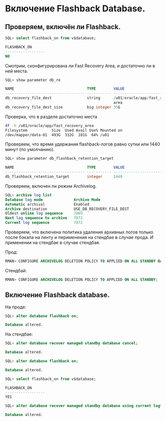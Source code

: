 # Включение Flashback Database.

## Проверяем, включён ли Flashback.

```sql
SQL> select flashback_on from v$database;

FLASHBACK_ON
------------------
NO
```

Смотрим, сконфигурирована ли Fast Recovery Area, и достаточно ли в ней места.

```sql
SQL> show parameter db_re

NAME                                 TYPE        VALUE
------------------------------------ ----------- ------------------------------
db_recovery_file_dest                string      /u01/oracle/app/fast_recovery_
                                                 area
db_recovery_file_dest_size           big integer 35G
```

Проверка, что в разделе достаточно места

```bash
df -h /u01/oracle/app/fast_recovery_area
Filesystem           Size  Used Avail Use% Mounted on
/dev/mapper/data-01  493G  312G  181G  64% /u01
```

Проверяем, что время удержания flashback-логов равно сутки или 1440 минут (по умолчанию).

```sql
SQL> show parameter db_flashback_retention_target

NAME                                 TYPE        VALUE
------------------------------------ ----------- ------------------------------
db_flashback_retention_target        integer     1440
```

Проверяем, включен ли режим Archivelog.

```sql
SQL> archive log list
Database log mode              Archive Mode
Automatic archival             Enabled
Archive destination            USE_DB_RECOVERY_FILE_DEST
Oldest online log sequence     7869
Next log sequence to archive   7872
Current log sequence           7872
```

Проверяем, что включена политика удаления архивных логов только после бэкапа на ленту и перименения на стендбае в случае прода. И применении на стендбае в случае стендбая.

Прод:
```sql
RMAN> CONFIGURE ARCHIVELOG DELETION POLICY TO APPLIED ON ALL STANDBY BACKED UP 1 TIMES TO 'SBT_TAPE';
```

Стендбай:
```sql
RMAN> CONFIGURE ARCHIVELOG DELETION POLICY TO APPLIED ON ALL STANDBY;
```

## Включение Flashback database.

На проде:
```sql
SQL> alter database flashback on;

Database altered.
```

На стендбае:

```sql
SQL> alter database recover managed standby database cancel;

Database altered.

SQL> alter database flashback on;

Database altered.

SQL> select flashback_on from v$database;

FLASHBACK_ON
------------------
YES

SQL> alter database recover managed standby database using current logfile disconnect from session;

Database altered.
```